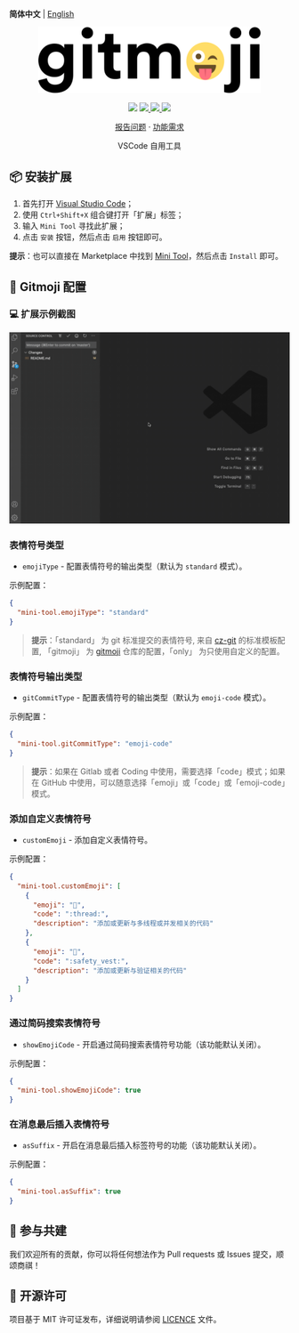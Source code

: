 **简体中文** | [English](README.en.md)

<p align="center">
  <img src="../../assets/gitmoji.gif" width="400">
</p>

<p align="center">
    <img src="https://img.shields.io/badge/gitmoji-%20😜%20😍-FFDD67.svg?style=flat-square">
    <a href="https://github.com/miniocean404-tool/vscode-plugin-mini-tool/issues">
        <img src="https://img.shields.io/github/issues/miniocean404-tool/vscode-plugin-mini-tool?style=flat-square&color=blue">
    </a>
    <a href="https://github.com/miniocean404-tool/vscode-plugin-mini-tool/pulls">
        <img src="https://img.shields.io/github/issues-pr/miniocean404-tool/vscode-plugin-mini-tool?style=flat-square&color=brightgreen">
    </a>
    <a href="https://github.com/miniocean404-tool/vscode-plugin-mini-tool/blob/main/LICENSE">
        <img src="https://img.shields.io/github/license/miniocean404-tool/vscode-plugin-mini-tool?&style=flat-square">
    </a>
</p>

<p align="center">
    <a href="https://github.com/miniocean404-tool/vscode-plugin-mini-tool/issues">报告问题</a>
    ·
    <a href="https://github.com/miniocean404-tool/vscode-plugin-mini-tool/issues">功能需求</a>
</p>

<p align="center">VSCode 自用工具</p>

## 📦 安装扩展

1. 首先打开 [Visual Studio Code](https://code.visualstudio.com/)；
2. 使用 `Ctrl+Shift+X` 组合键打开「扩展」标签；
3. 输入 `Mini Tool` 寻找此扩展；
4. 点击 `安装` 按钮，然后点击 `启用` 按钮即可。

**提示**：也可以直接在 Marketplace 中找到 [Mini Tool](https://marketplace.visualstudio.com/items?itemName=miniocean404.mini-tool)，然后点击 `Install` 即可。

## 🔨 Gitmoji 配置

### 💻 扩展示例截图

<p align="center">
    <img src="../../assets/about.gif">
</p>

### 表情符号类型

- `emojiType` - 配置表情符号的输出类型（默认为 `standard` 模式）。

示例配置：

```json
{
  "mini-tool.emojiType": "standard"
}
```

> **提示**：「standard」 为 git 标准提交的表情符号, 来自 [cz-git](https://github.com/Zhengqbbb/cz-git) 的标准模板配置, 「gitmoji」 为 [gitmoji](https://github.com/carloscuesta/gitmoji) 仓库的配置，「only」 为只使用自定义的配置。

### 表情符号输出类型

- `gitCommitType` - 配置表情符号的输出类型（默认为 `emoji-code` 模式）。

示例配置：

```json
{
  "mini-tool.gitCommitType": "emoji-code"
}
```

> **提示**：如果在 Gitlab 或者 Coding 中使用，需要选择「code」模式；如果在 GitHub 中使用，可以随意选择「emoji」或「code」或「emoji-code」模式。

### 添加自定义表情符号

- `customEmoji` - 添加自定义表情符号。

示例配置：

```json
{
  "mini-tool.customEmoji": [
    {
      "emoji": "🧵",
      "code": ":thread:",
      "description": "添加或更新与多线程或并发相关的代码"
    },
    {
      "emoji": "🦺",
      "code": ":safety_vest:",
      "description": "添加或更新与验证相关的代码"
    }
  ]
}
```

### 通过简码搜索表情符号

- `showEmojiCode` - 开启通过简码搜索表情符号功能（该功能默认关闭）。

示例配置：

```json
{
  "mini-tool.showEmojiCode": true
}
```

### 在消息最后插入表情符号

- `asSuffix` - 开启在消息最后插入标签符号的功能（该功能默认关闭）。

示例配置：

```json
{
  "mini-tool.asSuffix": true
}
```

## 🤝 参与共建

我们欢迎所有的贡献，你可以将任何想法作为 Pull requests 或 Issues 提交，顺颂商祺！

## 📃 开源许可

项目基于 MIT 许可证发布，详细说明请参阅 [LICENCE](https://github.com/miniocean404-tool/vscode-plugin-mini-tool/blob/main/LICENSE) 文件。
